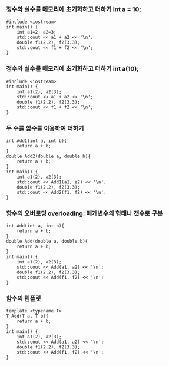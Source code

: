 ### 정수와 실수를 메모리에 초기화하고 더하기 int a = 10;
```
#include <iostream>
int main() {
    int a1=2, a2=3;
    std::cout << a1 + a2 << '\n';
    double f1(2.2), f2(3.3);
    std::cout << f1 + f2 << '\n';
}
```
### 정수와 실수를 메모리에 초기화하고 더하기 int a(10);
```
#include <iostream>
int main() {
    int a1(2), a2(3);
    std::cout << a1 + a2 << '\n';
    double f1(2.2), f2(3.3);
    std::cout << f1 + f2 << '\n';
}
```
### 두 수를 함수를 이용하여 더하기
```
int Add1(int a, int b){
	return a + b;
}
double Add2(double a, double b){
	return a + b;
}
int main() {
    int a1(2), a2(3);
    std::cout << Add1(a1, a2) << '\n';
    double f1(2.2), f2(3.3);
    std::cout << Add2(f1, f2) << '\n';
}
```
### 함수의 오버로딩 overloading: 매개변수의 형태나 갯수로 구분
```
int Add(int a, int b){
	return a + b;
}
double Add(double a, double b){
	return a + b;
}
int main() {
    int a1(2), a2(3);
    std::cout << Add(a1, a2) << '\n';
    double f1(2.2), f2(3.3);
    std::cout << Add(f1, f2) << '\n';
}
```
### 함수의 템플릿
```
template <typename T>
T Add(T a, T b){
	return a + b;
}
int main() {
    int a1(2), a2(3);
    std::cout << Add(a1, a2) << '\n';
    double f1(2.2), f2(3.3);
    std::cout << Add(f1, f2) << '\n';
}
```
